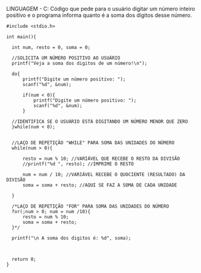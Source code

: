 LINGUAGEM - C:
Código que pede para o usuário digitar um número inteiro positivo e o 
programa informa quanto é a soma dos dígitos desse número.

  
  
    #include <stdio.h>
    
    int main(){
      
      int num, resto = 0, soma = 0;
      
      //SOLICITA UM NÚMERO POSITIVO AO USUÁRIO
      printf("Veja a soma dos digitos de um número!\n");
     
      do{
          printf("Digite um número positivo: ");
          scanf("%d", &num);
          
          if(num < 0){
              printf("Digite um número positivo: ");
              scanf("%d", &num);
          }
      
      //IDENTIFICA SE O USUÁRIO ESTÁ DIGITANDO UM NÚMERO MENOR QUE ZERO
      }while(num < 0);
      
      
      //LAÇO DE REPETIÇÃO "WHILE" PARA SOMA DAS UNIDADES DO NÚMERO
      while(num > 0){
          
          resto = num % 10; //VARIÁVEL QUE RECEBE O RESTO DA DIVISÃO
          //printf("%d ", resto); //IMPRIME O RESTO
         
          num = num / 10; //VARIÁVEL RECEBE O QUOCIENTE (RESULTADO) DA DIVISÃO
          soma = soma + resto; //AQUI SE FAZ A SOMA DE CADA UNIDADE
          
      }
      
      /*LAÇO DE REPETIÇÃO "FOR" PARA SOMA DAS UNIDADES DO NÚMERO
      for(;num > 0; num = num /10){
          resto = num % 10;
          soma = soma + resto;
      }*/
      
      printf("\n A soma dos digitos é: %d", soma);
      
      
  
      return 0;
    }
